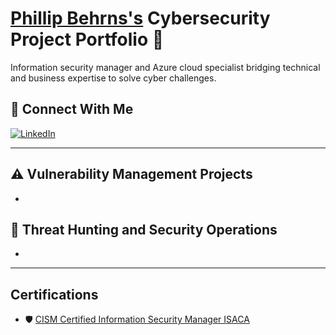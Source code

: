 # <a href="https://www.linkedin.com/in/pbehrns/"> Phillip Behrns's</a> Cybersecurity Project Portfolio 🔐

Information security manager and Azure cloud specialist bridging technical and business expertise to solve cyber challenges.

## 🤳 Connect With Me

[![LinkedIn](https://img.shields.io/badge/LinkedIn-Connect-blue?logo=linkedin)](https://www.linkedin.com/in/pbehrns)

---

## ⚠️ Vulnerability Management Projects

- 

## 🚨 Threat Hunting and Security Operations

- 

---

## Certifications

- 🛡️ [CISM Certified Information Security Manager ISACA](https://www.credly.com/users/pbehrns)
